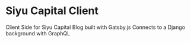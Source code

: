 # Siyu Capital Client
Client Side for Siyu Capital Blog built with Gatsby.js 
Connects to a Django background with GraphQL

